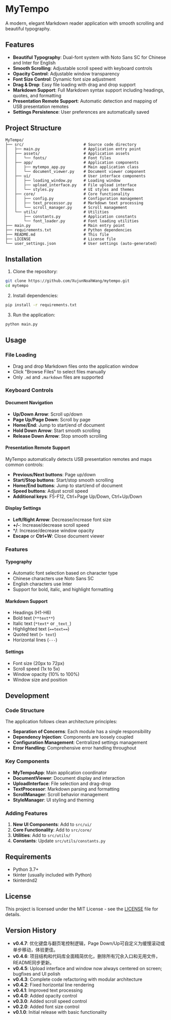 # MyTempo

A modern, elegant Markdown reader application with smooth scrolling and beautiful typography.

## Features

- **Beautiful Typography**: Dual-font system with Noto Sans SC for Chinese and Inter for English
- **Smooth Scrolling**: Adjustable scroll speed with keyboard controls
- **Opacity Control**: Adjustable window transparency
- **Font Size Control**: Dynamic font size adjustment
- **Drag & Drop**: Easy file loading with drag and drop support
- **Markdown Support**: Full Markdown syntax support including headings, quotes, and formatting
- **Presentation Remote Support**: Automatic detection and mapping of USB presentation remotes
- **Settings Persistence**: User preferences are automatically saved

## Project Structure

```
MyTempo/
├── src/                          # Source code directory
│   ├── main.py                   # Application entry point
│   ├── assets/                   # Application assets
│   │   └── fonts/                # Font files
│   ├── app/                      # Application components
│   │   ├── mytempo_app.py        # Main application class
│   │   └── document_viewer.py    # Document viewer component
│   ├── ui/                       # User interface components
│   │   ├── loading_window.py     # Loading window
│   │   ├── upload_interface.py   # File upload interface
│   │   └── styles.py             # UI styles and themes
│   ├── core/                     # Core functionality
│   │   ├── config.py             # Configuration management
│   │   ├── text_processor.py     # Markdown text processing
│   │   └── scroll_manager.py     # Scroll management
│   └── utils/                    # Utilities
│       ├── constants.py          # Application constants
│       └── font_loader.py        # Font loading utilities
├── main.py                       # Main entry point
├── requirements.txt              # Python dependencies
├── README.md                     # This file
├── LICENSE                       # License file
└── user_settings.json            # User settings (auto-generated)
```

## Installation

1. Clone the repository:
```bash
git clone https://github.com/XujunNoahWang/mytempo.git
cd mytempo
```

2. Install dependencies:
```bash
pip install -r requirements.txt
```

3. Run the application:
```bash
python main.py
```

## Usage

### File Loading
- Drag and drop Markdown files onto the application window
- Click "Browse Files" to select files manually
- Only `.md` and `.markdown` files are supported

### Keyboard Controls

#### Document Navigation
- **Up/Down Arrow**: Scroll up/down
- **Page Up/Page Down**: Scroll by page
- **Home/End**: Jump to start/end of document
- **Hold Down Arrow**: Start smooth scrolling
- **Release Down Arrow**: Stop smooth scrolling

#### Presentation Remote Support
MyTempo automatically detects USB presentation remotes and maps common controls:
- **Previous/Next buttons**: Page up/down
- **Start/Stop buttons**: Start/stop smooth scrolling
- **Home/End buttons**: Jump to start/end of document
- **Speed buttons**: Adjust scroll speed
- **Additional keys**: F5-F12, Ctrl+Page Up/Down, Ctrl+Up/Down

#### Display Settings
- **Left/Right Arrow**: Decrease/increase font size
- **+/-**: Increase/decrease scroll speed
- ***/**: Increase/decrease window opacity
- **Escape** or **Ctrl+W**: Close document viewer

### Features

#### Typography
- Automatic font selection based on character type
- Chinese characters use Noto Sans SC
- English characters use Inter
- Support for bold, italic, and highlight formatting

#### Markdown Support
- Headings (H1-H6)
- Bold text (`**text**`)
- Italic text (`*text*` or `_text_`)
- Highlighted text (`==text==`)
- Quoted text (`> text`)
- Horizontal lines (`---`)

#### Settings
- Font size (20px to 72px)
- Scroll speed (1x to 5x)
- Window opacity (10% to 100%)
- Window size and position

## Development

### Code Structure

The application follows clean architecture principles:

- **Separation of Concerns**: Each module has a single responsibility
- **Dependency Injection**: Components are loosely coupled
- **Configuration Management**: Centralized settings management
- **Error Handling**: Comprehensive error handling throughout

### Key Components

- **MyTempoApp**: Main application coordinator
- **DocumentViewer**: Document display and interaction
- **UploadInterface**: File selection and drag-drop
- **TextProcessor**: Markdown parsing and formatting
- **ScrollManager**: Scroll behavior management
- **StyleManager**: UI styling and theming

### Adding Features

1. **New UI Components**: Add to `src/ui/`
2. **Core Functionality**: Add to `src/core/`
3. **Utilities**: Add to `src/utils/`
4. **Constants**: Update `src/utils/constants.py`

## Requirements

- Python 3.7+
- tkinter (usually included with Python)
- tkinterdnd2

## License

This project is licensed under the MIT License - see the [LICENSE](LICENSE) file for details.

## Version History

- **v0.4.7**: 优化键盘与翻页笔控制逻辑，Page Down/Up可自定义为缓慢滚动或单步移动，体验更佳。
- **v0.4.6**: 项目结构和代码库全面精简优化，删除所有冗余入口和无用文件，README同步更新。
- **v0.4.5**: Upload interface and window now always centered on screen; bugfixes and UI polish
- **v0.4.3**: Complete code refactoring with modular architecture
- **v0.4.2**: Fixed horizontal line rendering
- **v0.4.1**: Improved text processing
- **v0.4.0**: Added opacity control
- **v0.3.0**: Added scroll speed control
- **v0.2.0**: Added font size control
- **v0.1.0**: Initial release with basic functionality 